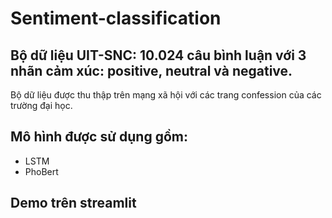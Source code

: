 # Sentiment-classification
## Bộ dữ liệu UIT-SNC: 10.024 câu bình luận với 3 nhãn cảm xúc: positive, neutral và negative. 
Bộ dữ liệu được thu thập trên mạng xã hội với các trang confession của các trường đại học. 
## Mô hình được sử dụng gồm:
- LSTM
- PhoBert
## Demo trên streamlit
